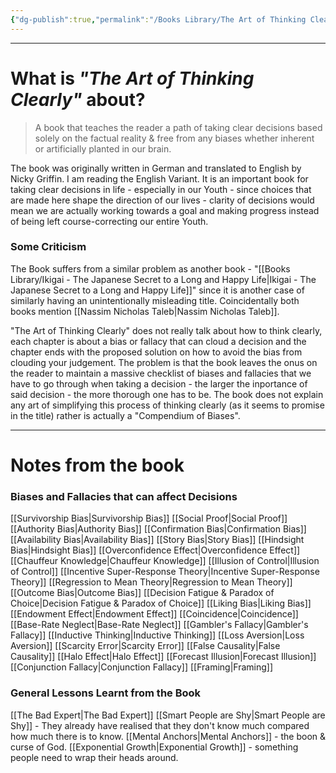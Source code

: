 ```yaml
---
{"dg-publish":true,"permalink":"/Books Library/The Art of Thinking Clearly/","tags":["Psychology"]}
---
```


---
# What is *"The Art of Thinking Clearly"* about?
> A book that teaches the reader a path of taking clear decisions based solely on the factual reality & free from any biases whether inherent or artificially planted in our brain. 

The book was originally written in German and translated to English by Nicky Griffin. I am reading the English Variant. It is an important book for taking clear decisions in life - especially in our Youth - since choices that are made here shape the direction of our lives - clarity of decisions would mean we are actually working towards a goal and making progress instead of being left course-correcting our entire Youth.

### Some Criticism
The Book suffers from a similar problem as another book - "[[Books Library/Ikigai - The Japanese Secret to a Long and Happy Life\|Ikigai - The Japanese Secret to a Long and Happy Life]]" since it is another case of similarly having an unintentionally misleading title. Coincidentally both books mention [[Nassim Nicholas Taleb\|Nassim Nicholas Taleb]].

"The Art of Thinking Clearly" does not really talk about how to think clearly, each chapter is about a bias or fallacy that can cloud a decision and the chapter ends with the proposed solution on how to avoid the bias from clouding your judgement. The problem is that the book leaves the onus on the reader to maintain a massive checklist of biases and fallacies that we have to go through when taking a decision - the larger the inportance of said decision - the more thorough one has to be. The book does not explain any art of simplifying this process of thinking clearly (as it seems to promise in the title) rather is actually a "Compendium of Biases". 

---
# Notes from the book
### Biases and Fallacies that can affect Decisions
[[Survivorship Bias\|Survivorship Bias]]
[[Social Proof\|Social Proof]]
[[Authority Bias\|Authority Bias]]
[[Confirmation Bias\|Confirmation Bias]]
[[Availability Bias\|Availability Bias]]
[[Story Bias\|Story Bias]]
[[Hindsight Bias\|Hindsight Bias]]
[[Overconfidence Effect\|Overconfidence Effect]]
[[Chauffeur Knowledge\|Chauffeur Knowledge]]
[[Illusion of Control\|Illusion of Control]]
[[Incentive Super-Response Theory\|Incentive Super-Response Theory]]
[[Regression to Mean Theory\|Regression to Mean Theory]]
[[Outcome Bias\|Outcome Bias]]
[[Decision Fatigue & Paradox of Choice\|Decision Fatigue & Paradox of Choice]]
[[Liking Bias\|Liking Bias]]
[[Endowment Effect\|Endowment Effect]]
[[Coincidence\|Coincidence]]
[[Base-Rate Neglect\|Base-Rate Neglect]]
[[Gambler's Fallacy\|Gambler's Fallacy]]
[[Inductive Thinking\|Inductive Thinking]]
[[Loss Aversion\|Loss Aversion]]
[[Scarcity Error\|Scarcity Error]]
[[False Causality\|False Causality]]
[[Halo Effect\|Halo Effect]]
[[Forecast Illusion\|Forecast Illusion]]
[[Conjunction Fallacy\|Conjunction Fallacy]]
[[Framing\|Framing]]


### General Lessons Learnt from the Book
[[The Bad Expert\|The Bad Expert]]
[[Smart People are Shy\|Smart People are Shy]] - They already have realised that they don't know much compared how much there is to know.
[[Mental Anchors\|Mental Anchors]] - the boon & curse of God.
[[Exponential Growth\|Exponential Growth]] - something people need to wrap their heads around.